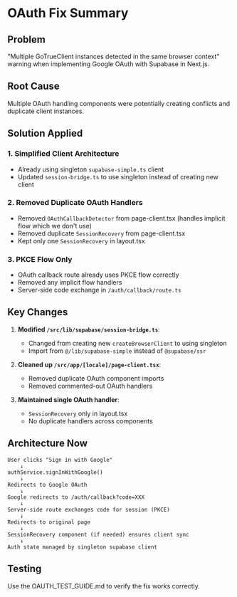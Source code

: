 # OAuth Fix Summary

## Problem
"Multiple GoTrueClient instances detected in the same browser context" warning when implementing Google OAuth with Supabase in Next.js.

## Root Cause
Multiple OAuth handling components were potentially creating conflicts and duplicate client instances.

## Solution Applied

### 1. Simplified Client Architecture
- Already using singleton `supabase-simple.ts` client
- Updated `session-bridge.ts` to use singleton instead of creating new client

### 2. Removed Duplicate OAuth Handlers
- Removed `OAuthCallbackDetector` from page-client.tsx (handles implicit flow which we don't use)
- Removed duplicate `SessionRecovery` from page-client.tsx
- Kept only one `SessionRecovery` in layout.tsx

### 3. PKCE Flow Only
- OAuth callback route already uses PKCE flow correctly
- Removed any implicit flow handlers
- Server-side code exchange in `/auth/callback/route.ts`

## Key Changes

1. **Modified `/src/lib/supabase/session-bridge.ts`**:
   - Changed from creating new `createBrowserClient` to using singleton
   - Import from `@/lib/supabase-simple` instead of `@supabase/ssr`

2. **Cleaned up `/src/app/[locale]/page-client.tsx`**:
   - Removed duplicate OAuth component imports
   - Removed commented-out OAuth handlers

3. **Maintained single OAuth handler**:
   - `SessionRecovery` only in layout.tsx
   - No duplicate handlers across components

## Architecture Now

```
User clicks "Sign in with Google"
    ↓
authService.signInWithGoogle() 
    ↓
Redirects to Google OAuth
    ↓
Google redirects to /auth/callback?code=XXX
    ↓
Server-side route exchanges code for session (PKCE)
    ↓
Redirects to original page
    ↓
SessionRecovery component (if needed) ensures client sync
    ↓
Auth state managed by singleton supabase client
```

## Testing
Use the OAUTH_TEST_GUIDE.md to verify the fix works correctly.